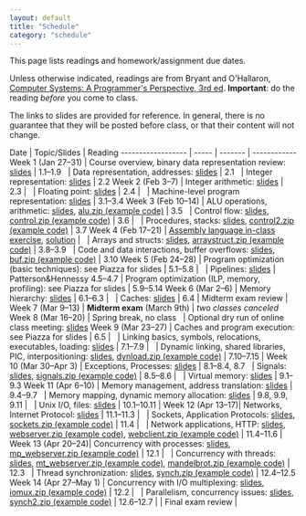 ```yaml
---
layout: default
title: "Schedule"
category: "schedule"
---
```


This page lists readings and homework/assignment due dates.

Unless otherwise indicated, readings are from Bryant and O'Hallaron, [Computer Systems: A Programmer's Perspective, 3rd ed](https://csapp.cs.cmu.edu/).  **Important**: do the reading *before* you come to class.

The links to slides are provided for reference.  In general, there is no guarantee that they will be posted before class, or that their content will not change.

Date               | Topic/Slides | Reading
------------------ | ----- | ------- | ------------
Week 1 (Jan 27–31) | Course overview, binary data representation review: [slides](lectures/lecture01-public.pdf) | 1.1–1.9
&nbsp;             | Data representation, addresses: [slides](lectures/lecture02-public.pdf) | 2.1
&nbsp;             | Integer representation: [slides](lectures/lecture03-public.pdf) | 2.2
Week 2 (Feb 3–7)   | Integer arithmetic: [slides](lectures/lecture04-public.pdf) | 2.3 |
&nbsp;             | Floating point: [slides](lectures/lecture05-public.pdf) | 2.4 |
&nbsp;             | Machine-level program representation: [slides](lectures/lecture06-public.pdf) | 3.1–3.4
Week 3 (Feb 10–14) | ALU operations, arithmetic: [slides](lectures/lecture07-public.pdf), [alu.zip (example code)](lectures/alu.zip) | 3.5
&nbsp;             | Control flow: [slides](lectures/lecture08-public.pdf), [control.zip (example code)](lectures/control.zip) | 3.6 |
&nbsp;             | Procedures, stacks: [slides](lectures/lecture09-public.pdf), [control2.zip (example code)](lectures/control2.zip) | 3.7
Week 4 (Feb 17–21) | [Assembly language in-class exercise](exercise/assembly.html), [solution](exercise/asmExerciseSoln.zip) | 
&nbsp;             | Arrays and structs: [slides](lectures/lecture10-public.pdf), [arraystruct.zip (example code)](lectures/arraystruct.zip) | 3.8–3.9
&nbsp;             | Code and data interactions, buffer overflows: [slides](lectures/lecture11-public.pdf), [buf.zip (example code)](lectures/buf.zip)  | 3.10
Week 5 (Feb 24–28) | Program optimization (basic techniques): see Piazza for slides | 5.1–5.8 |
&nbsp;             | Pipelines: [slides](lectures/lecture13-public.pdf) | Patterson&amp;Hennessy 4.5–4.7
                   | Program optimization (ILP, memory, profiling): see Piazza for slides | 5.9–5.14
Week 6 (Mar 2–6)   | Memory hierarchy: [slides](lectures/lecture15-public.pdf) | 6.1–6.3 |
&nbsp;             | Caches: [slides](lectures/lecture16-public.pdf) | 6.4
                   | Midterm exam review |
Week 7 (Mar 9–13)  | **Midterm exam** (March 9th)
                   | *two classes canceled*
Week 8 (Mar 16–20) | Spring break, no class
&nbsp;             | Optional dry run of online class meeting: [slides](lectures/dryrun.pdf)
Week 9 (Mar 23–27) | Caches and program execution: see Piazza for slides | 6.5 |
&nbsp;             | Linking basics, symbols, relocations, executables, loading: [slides](lectures/lecture18-public.pdf) | 7.1–7.9 |
&nbsp;             | Dynamic linking, shared libraries, PIC, interpositioning: [slides](lectures/lecture19-public.pdf), [dynload.zip (example code)](lectures/dynload.zip) | 7.10–7.15 |
Week 10 (Mar 30–Apr 3) | Exceptions, Processes: [slides](lectures/lecture20-public.pdf) | 8.1–8.4, 8.7
&nbsp;             | Signals: [slides](lectures/lecture21-public.pdf), [signals.zip (example code)](lectures/signals.zip) | 8.5–8.6 |
&nbsp;             | Virtual memory: [slides](lectures/lecture22-public.pdf) | 9.1–9.3
Week 11 (Apr 6–10) | Memory management, address translation: [slides](lectures/lecture23-public.pdf) | 9.4–9.7
&nbsp;             | Memory mapping, dynamic memory allocation: [slides](lectures/lecture24-public.pdf) | 9.8, 9.9, 9.11 |
&nbsp;             | Unix I/O, files: [slides](lectures/lecture25-public.pdf) | 10.1–10.11 |
Week 12 (Apr 13–17)| Networks, Internet Protocol: [slides](lectures/lecture26-public.pdf) | 11.1–11.3 | 
&nbsp;             | Sockets, Application Protocols: [slides](lectures/lecture27-public.pdf), [sockets.zip (example code)](lectures/sockets.zip) | 11.4 | 
&nbsp;             | Network applications, HTTP: [slides](lectures/lecture28-public.pdf), [webserver.zip (example code)](lectures/webserver.zip), [webclient.zip (example code)](lectures/webclient.zip) | 11.4–11.6 | 
Week 13 (Apr 20–24)| Concurrency with processes: [slides](lectures/lecture29-public.pdf), [mp\_webserver.zip (example code)](lectures/mp_webserver.zip) | 12.1 |
&nbsp;             | Concurrency with threads: [slides](lectures/lecture30-public.pdf), [mt\_webserver.zip (example code)](lectures/mt_webserver.zip), [mandelbrot.zip (example code)](lectures/mandelbrot.zip) | 12.3
&nbsp;             | Thread synchronization: [slides](lectures/lecture31-public.pdf), [synch.zip (example code)](lectures/synch.zip) | 12.4–12.5
Week 14 (Apr 27–May 1) | Concurrency with I/O multiplexing: [slides](lectures/lecture32-public.pdf), [iomux.zip (example code)](lectures/iomux.zip) | 12.2 |
&nbsp;             | Parallelism, concurrency issues: [slides](lectures/lecture33-public.pdf), [synch2.zip (example code)](lectures/synch2.zip) | 12.6–12.7 |
                   | Final exam review |
